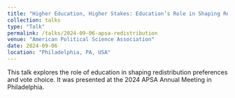 ```yaml
---
title: "Higher Education, Higher Stakes: Education’s Role in Shaping Redistribution Preferences and Vote Choice"
collection: talks
type: "Talk"
permalink: /talks/2024-09-06-apsa-redistribution
venue: "American Political Science Association"
date: 2024-09-06
location: "Philadelphia, PA, USA"
---
```


This talk explores the role of education in shaping redistribution preferences and vote choice. It was presented at the 2024 APSA Annual Meeting in Philadelphia.
